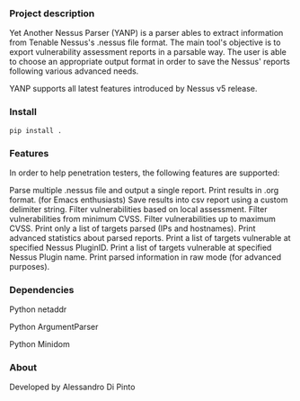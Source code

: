 ### Project description

Yet Another Nessus Parser (YANP) is a parser ables to extract information from Tenable Nessus's .nessus file format. The main tool's objective is to export vulnerability assessment reports in a parsable way. The user is able to choose an appropriate  output format in order to save the Nessus' reports following various advanced needs.

YANP supports all latest features introduced by Nessus v5 release.

### Install

```
pip install .
```

### Features

In order to help penetration testers, the following features are supported:

Parse multiple .nessus file and output a single report.
Print results in .org format. (for Emacs enthusiasts)
Save results into csv report using a custom delimiter string.
Filter vulnerabilities based on local assessment.
Filter vulnerabilities from minimum CVSS.
Filter vulnerabilities up to maximum CVSS.
Print only a list of targets parsed (IPs and hostnames).
Print advanced statistics about parsed reports.
Print a list of targets vulnerable at specified Nessus PluginID.
Print a list of targets vulnerable at specified Nessus Plugin name.
Print parsed information in raw mode (for advanced purposes).

### Dependencies

Python netaddr

Python ArgumentParser

Python Minidom

### About

Developed by Alessandro Di Pinto
